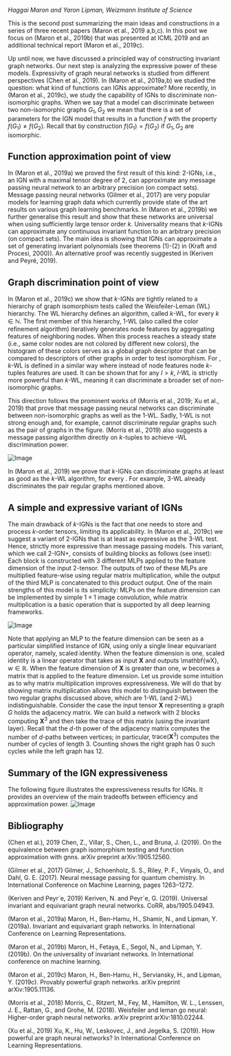 *Haggai Maron and Yaron Lipman, Weizmann Institute of Science*

This is the second post summarizing the main ideas and constructions in a series of three recent papers (Maron et al., 2019 a,b,c). In this post we focus on (Maron et al., 2019b) that was presented at ICML 2019 and  an additional technical report (Maron et al., 2019c).

Up until now, we have discussed a principled way of constructing invariant graph networks. Our next step is analyzing the expressive power of these models. Expressivity of graph neural networks is studied from different perspectives (Chen et al., 2019). In (Maron et al., 2019a,b) we studied the question: what kind of functions can IGNs approximate? More recently, in (Maron et al., 2019c), we study the capability of IGNs to discriminate non-isomorphic graphs. When we say that a model can discriminate between two non-isomorphic graphs $G_1,G_2$ we mean that there is a set of parameters for the IGN model that results in a function $f$ with the property $f(G_1)\neq f(G_2)$. Recall that by construction  $f(G_1)=f(G_2)$ if $G_1,G_2$ are isomorphic.

## Function approximation point of view
In (Maron et al., 2019a) we proved the first result of this kind:  $2$-IGNs, i.e., an IGN with a maximal tensor degree of $2$, can approximate any message passing neural network to an arbitrary precision (on compact sets). Message passing neural networks (Gilmer et al., 2017) are very popular models for learning graph data which currently provide state of the art results on various graph learning benchmarks.
In (Maron et al., 2019b) we further generalise this result and show that these networks are universal when using sufficiently large tensor order $k$. Universality means that $k$-IGNs can approximate any continuous invariant function to an arbitrary precision (on compact sets). The main idea is showing that IGNs can approximate a set of generating invariant polynomials (see theorems (1)-(2) in (Kraft and Procesi, 2000)). An alternative proof was recently suggested in (Keriven and Peyré, 2019).

## Graph discrimination point of view
In (Maron et al., 2019c) we show that $k$-IGNs are tightly related to a hierarchy of graph isomorphism tests called the Weisfeiler-Leman (WL) hierarchy. The WL hierarchy defines an algorithm, called $k$-WL, for every $k \in \mathbb{N}$. The first member of this hierarchy, $1$-WL (also called the color refinement algorithm) iteratively generates node features by aggregating features of neighboring nodes. When this process reaches a steady state (i.e., same color nodes are not colored by different new colors), the histogram of these colors serves as a global graph descriptor that can be compared to descriptors of other graphs in order to test isomorphism. For , $k$-WL is defined in a similar way where instead of node features node $k$-tuples features are used. It can be shown that for any $l>k$, $l$-WL is strictly more powerful than $k$-WL, meaning it can discriminate a broader set of non-isomorphic graphs.

This direction follows the prominent works of (Morris et al., 2019; Xu et al., 2019) that prove that message passing neural networks can discriminate between non-isomorphic graphs as well as the $1$-WL. Sadly, $1$-WL is not strong enough and, for example, cannot discriminate regular graphs such as the pair of graphs in the figure. (Morris et al., 2019) also suggests a message passing algorithm directly on $k$-tuples to achieve -WL discrimination power. 

![Image](https://ylipman.github.io/images/2019-7-17/image250.png)

In (Maron et al., 2019) we prove that $k$-IGNs can discriminate graphs at least as good as the $k$-WL algorithm, for every . For example, $3$-WL already discriminates the pair regular graphs mentioned above.

## A simple and expressive variant of IGNs
The main drawback of $k$-IGNs is the fact that one needs to store and process $k$-order tensors, limiting its applicability. In (Maron et al., 2019c) we suggest a variant of $2$-IGNs that is at least as expressive as the $3$-WL test. Hence, strictly more expressive than message passing models. This variant, which we call $2$-IGN+, consists of building blocks as follows (see inset): Each block is constructed with 3 different MLPs applied to the feature dimension of the input $2$-tensor. The outputs of two of these MLPs are multiplied feature-wise using regular matrix multiplication, while the output of the third MLP is concatenated to this product output. One of the main strengths of this model is its simplicity: MLPs on the feature dimension can be implemented by simple $1\times 1$ image convolution, while matrix multiplication is a basic operation that is supported by all deep learning frameworks. 

![Image](https://ylipman.github.io/images/2019-7-17/image252.png)

Note that applying an MLP to the feature dimension can be seen as a particular simplified instance of IGN, using only a single linear equivariant operator, namely, scaled identity. When the feature dimension is one, scaled identity is a linear operator that takes as input $\mathbf{X}$ and outputs \mathbf{wX}, $w\in\mathbb{R}$. When the feature dimension of $\mathbf{X}$ is greater than one, $w$ becomes a matrix that is applied to the feature dimension. 
Let us provide some intuition as to why matrix multiplication improves expressiveness. We will do that by showing matrix multiplication allows this model to distinguish between the two regular graphs discussed above, which are $1$-WL (and $2$-WL) indistinguishable. Consider the case the input tensor $\mathbf{X}$ representing a graph $G$ holds the adjacency matrix. We can build a network with 2 blocks computing $\mathbf{X}^3$ and then take the trace of this matrix (using the invariant layer). Recall that the $d$-th power of the adjacency matrix computes the number of $d$-paths between vertices; in particular, $\text{trace}(\mathbf{X}^3)$ computes the number of cycles of length 3. Counting shows the right graph has 0 such cycles while the left graph has 12. 

## Summary of the IGN expressiveness
The following figure illustrates the expressiveness results for IGNs. It provides an overview of the main tradeoffs between efficiency and approximation power.
![Image](https://ylipman.github.io/images/2019-7-17/image282.png)


## Bibliography

(Chen et al.), 2019 Chen, Z., Villar, S., Chen, L., and Bruna, J. (2019). On the equivalence between graph isomorphism testing and function approximation with gnns. arXiv preprint arXiv:1905.12560.

(Gilmer et al., 2017) Gilmer, J., Schoenholz, S. S., Riley, P. F., Vinyals, O., and Dahl, G. E. (2017). Neural message passing for quantum chemistry. In International Conference on Machine Learning, pages 1263–1272. 

(Keriven and Peyr´e, 2019) Keriven, N. and Peyr´e, G. (2019). Universal invariant and equivariant graph neural networks. CoRR, abs/1905.04943. 

(Maron et al., 2019a) Maron, H., Ben-Hamu, H., Shamir, N., and Lipman, Y. (2019a). Invariant and equivariant graph networks. In International Conference on Learning Representations. 

(Maron et al., 2019b) Maron, H., Fetaya, E., Segol, N., and Lipman, Y. (2019b). On the universality of invariant networks. In International conference on machine learning. 

(Maron et al., 2019c) Maron, H., Ben-Hamu, H., Serviansky, H., and Lipman, Y. (2019c). Provably powerful graph networks. arXiv preprint arXiv:1905.11136.

(Morris et al., 2018) Morris, C., Ritzert, M., Fey, M., Hamilton, W. L., Lenssen, J. E., Rattan, G., and Grohe, M. (2018). Weisfeiler and leman go neural: Higher-order graph neural networks. arXiv preprint arXiv:1810.02244. 

(Xu et al., 2019) Xu, K., Hu, W., Leskovec, J., and Jegelka, S. (2019). How powerful are graph neural networks? In International Conference on Learning Representations. 

